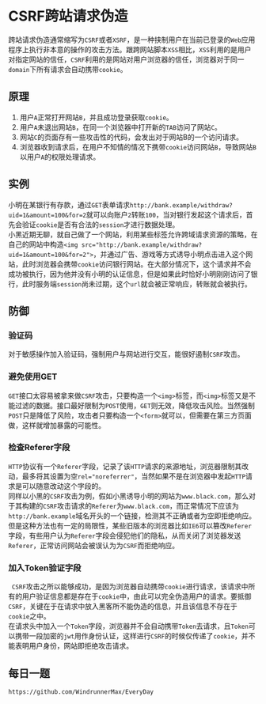 # CSRF跨站请求伪造
跨站请求伪造通常缩写为`CSRF`或者`XSRF`，是一种挟制用户在当前已登录的`Web`应用程序上执行非本意的操作的攻击方法。跟跨网站脚本`XSS`相比，`XSS`利用的是用户对指定网站的信任，`CSRF`利用的是网站对用户浏览器的信任，浏览器对于同一`domain`下所有请求会自动携带`cookie`。

## 原理

1. 用户`A`正常打开网站`B`，并且成功登录获取`cookie`。  
2. 用户`A`未退出网站`B`，在同一个浏览器中打开新的`TAB`访问了网站`C`。  
3. 网站`C`的页面存有一些攻击性的代码，会发出对于网站B的一个访问请求。  
4. 浏览器收到请求后，在用户不知情的情况下携带`cookie`访问网站`B`，导致网站`B`以用户`A`的权限处理请求。


## 实例
小明在某银行有存款，通过`GET`表单请求`http://bank.example/withdraw?uid=1&amount=100&for=2`就可以向账户`2`转账`100`，当对银行发起这个请求后，首先会验证`cookie`是否有合法的`session`才进行数据处理。  
小黑近期无聊，就自己做了一个网站，利用某些标签允许跨域请求资源的策略，在自己的网站中构造`<img src="http://bank.example/withdraw?uid=1&amount=100&for=2">`，并通过广告、游戏等方式诱导小明点击进入这个网站，此时浏览器会携带`cookie`访问银行网站。在大部分情况下，这个请求并不会成功被执行，因为他并没有小明的认证信息，但是如果此时恰好小明刚刚访问了银行，此时服务端`session`尚未过期，这个`url`就会被正常响应，转账就会被执行。

## 防御

### 验证码
对于敏感操作加入验证码，强制用户与网站进行交互，能很好遏制`CSRF`攻击。

### 避免使用GET
`GET`接口太容易被拿来做`CSRF`攻击，只要构造一个`<img>`标签，而`<img>`标签又是不能过滤的数据。接口最好限制为`POST`使用，`GET`则无效，降低攻击风险。当然强制`POST`只是降低了风险，攻击者只要构造一个`<form>`就可以，但需要在第三方页面做，这样就增加暴露的可能性。


### 检查Referer字段
`HTTP`协议有一个`Referer`字段，记录了该`HTTP`请求的来源地址，浏览器限制其改动，最多将其设置为空`rel="noreferrer"`，当然如果不是在浏览器中发起`HTTP`请求是可以随意改动这个字段的。  
同样以小黑的`CSRF`攻击为例，假如小黑诱导小明的网站为`www.black.com`，那么对于其构建的`CSRF`攻击请求的`Referer`为`www.black.com`，而正常情况下应该为`http://bank.example`域名开头的一个链接，检测其不正确或者为空即拒绝响应。  
但是这种方法也有一定的局限性，某些旧版本的浏览器比如`IE6`可以篡改`Referer`字段，有些用户认为`Referer`字段会侵犯他们的隐私，从而关闭了浏览器发送`Referer`，正常访问网站会被误认为为`CSRF`而拒绝响应。

### 加入Token验证字段
` CSRF`攻击之所以能够成功，是因为浏览器自动携带`cookie`进行请求，该请求中所有的用户验证信息都是存在于`cookie`中，由此可以完全伪造用户的请求。要抵御`CSRF`，关键在于在请求中放入黑客所不能伪造的信息，并且该信息不存在于`cookie`之中。  
在请求头中加入一个`Token`字段，浏览器并不会自动携带`Token`去请求，且`Token`可以携带一段加密的`jwt`用作身份认证，这样进行`CSRF`的时候仅传递了`cookie`，并不能表明用户身份，网站即拒绝攻击请求。

## 每日一题

```
https://github.com/WindrunnerMax/EveryDay
```
